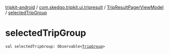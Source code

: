 [tripkit-android](../../index.md) / [com.skedgo.tripkit.ui.tripresult](../index.md) / [TripResultPagerViewModel](index.md) / [selectedTripGroup](./selected-trip-group.md)

# selectedTripGroup

`val selectedTripGroup: Observable<`[`TripGroup`](../../skedgo.tripkit.routing/-trip-group/index.md)`>`